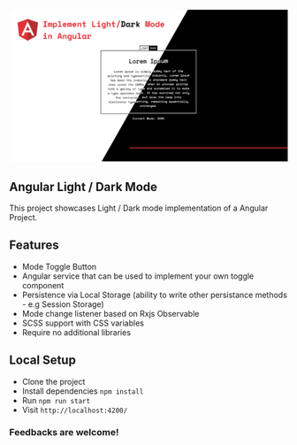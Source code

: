 ![header](docs/header.svg "Header")

## Angular Light / Dark Mode

This project showcases Light / Dark mode implementation of a Angular Project.

## Features

- Mode Toggle Button
- Angular service that can be used to implement your own toggle component
- Persistence via Local Storage (ability to write other persistance methods - e.g Session Storage)
- Mode change listener based on Rxjs Observable
- SCSS support with CSS variables
- Require no additional libraries

## Local Setup

- Clone the project
- Install dependencies `npm install`
- Run `npm run start`
- Visit `http://localhost:4200/`

### Feedbacks are welcome!
